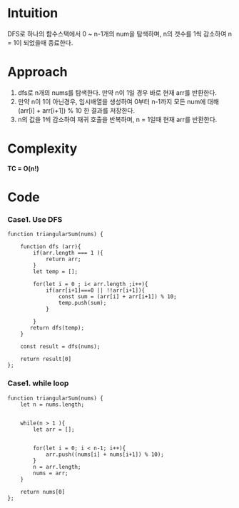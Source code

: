 # Intuition

DFS로 하나의 함수스택에서 0 ~ n-1개의 num을 탐색하며, n의 갯수를 1씩 감소하여 n = 1이 되었을때 종료한다.

# Approach

1. dfs로 n개의 nums를 탐색한다. 만약 n이 1일 경우 바로 현재 arr를 반환한다.
2. 만약 n이 1이 아닌경우, 임시배열을 생성하여 0부터 n-1까지 모든 num에 대해 (arr[i] + arr[i+1]) % 10 한 결과를 저장한다.
3. n의 값을 1씩 감소하여 재귀 호출을 반복하며, n = 1일때 현재 arr를 반환한다.

# Complexity

**TC = O(n!)**

# Code

### Case1. Use DFS

```
function triangularSum(nums) {

    function dfs (arr){
        if(arr.length === 1 ){
            return arr;
        }
        let temp = [];

        for(let i = 0 ; i< arr.length ;i++){
            if(arr[i+1]===0 || !!arr[i+1]){
                const sum = (arr[i] + arr[i+1]) % 10;
                temp.push(sum);
            }

        }
       return dfs(temp);
    }

    const result = dfs(nums);

    return result[0]
};
```

### Case1. while loop

```
function triangularSum(nums) {
    let n = nums.length;


    while(n > 1 ){
        let arr = [];


        for(let i = 0; i < n-1; i++){
            arr.push((nums[i] + nums[i+1]) % 10);
        }
        n = arr.length;
        nums = arr;
    }

    return nums[0]
};
```
